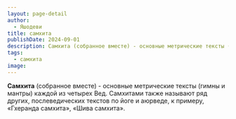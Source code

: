 ```yaml
---
layout: page-detail
author:
  - Яшодеви
title: самхита
publishDate: 2024-09-01
description: Самхита (собранное вместе) - основные метрические тексты (гимны и мантры) каждой из четырех Вед. Самхитами также называют ряд других, послеведических текстов по йоге и аюрведе, к примеру, «Гхеранда-самхита», «Шива-самхита».
tags:
  - самхита
image:
---
```

**Самхита** (собранное вместе) - основные метрические тексты (гимны и мантры) каждой из четырех Вед. Самхитами также называют ряд других, послеведических текстов по йоге и аюрведе, к примеру, «Гхеранда самхита», «Шива самхита».

